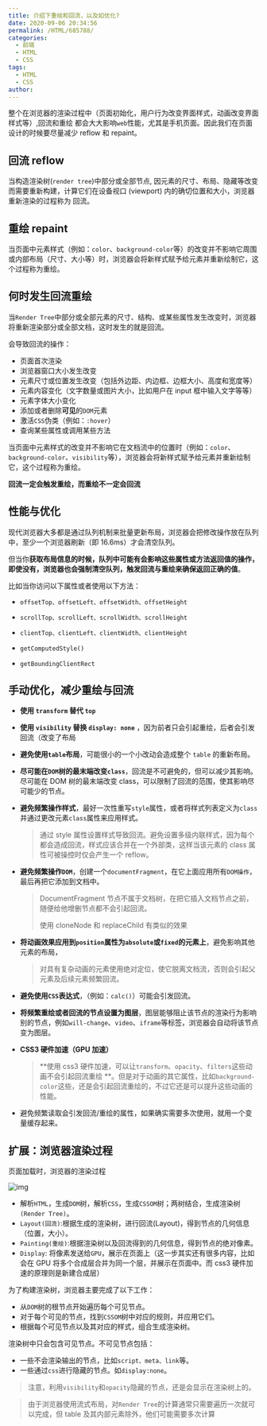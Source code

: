 ```yaml
---
title: 介绍下重绘和回流，以及如优化?
date: 2020-09-06 20:34:56
permalink: /HTML/685788/
categories:
  - 前端
  - HTML
  - CSS
tags:
  - HTML
  - CSS
author:
---
```


整个在浏览器的渲染过程中（页面初始化，用户行为改变界面样式，动画改变界面样式等）,回流和重绘 都会大大影响`web`性能，尤其是手机页面。因此我们在页面设计的时候要尽量减少 reflow 和 repaint。

<!-- more -->

## 回流 reflow

当构造渲染树(`render tree`)中部分或全部节点, 因元素的尺寸、布局、隐藏等改变而需要重新构建，计算它们在设备视口 (viewport) 内的确切位置和大小，浏览器重新渲染的过程称为 回流。

## 重绘 repaint

当页面中元素样式（例如：`color`、`background-color`等）的改变并不影响它周围或内部布局（尺寸、大小等）时，浏览器会将新样式赋予给元素并重新绘制它，这个过程称为重绘。

## 何时发生回流重绘

当`Render Tree`中部分或全部元素的尺寸、结构、或某些属性发生改变时，浏览器将重新渲染部分或全部文档，这时发生的就是回流。

会导致回流的操作：

- 页面首次渲染
- 浏览器窗口大小发生改变
- 元素尺寸或位置发生改变（包括外边距、内边框、边框大小、高度和宽度等）
- 元素内容变化（文字数量或图片大小，比如用户在 input 框中输入文字等等）
- 元素字体大小变化
- 添加或者删除**可见**的`DOM`元素
- 激活`CSS`伪类（例如：`:hover`）
- 查询某些属性或调用某些方法

当页面中元素样式的改变并不影响它在文档流中的位置时（例如：`color`、`background-color`、`visibility`等），浏览器会将新样式赋予给元素并重新绘制它，这个过程称为重绘。

**回流一定会触发重绘，而重绘不一定会回流**

## 性能与优化

现代浏览器大多都是通过队列机制来批量更新布局，浏览器会把修改操作放在队列中，至少一个浏览器刷新（即 16.6ms）才会清空队列。

但当你**获取布局信息的时候，队列中可能有会影响这些属性或方法返回值的操作，即使没有，浏览器也会强制清空队列，触发回流与重绘来确保返回正确的值**。

比如当你访问以下属性或者使用以下方法：

- `offsetTop、offsetLeft、offsetWidth、offsetHeight`

- `scrollTop、scrollLeft、scrollWidth、scrollHeight`
- `clientTop、clientLeft、clientWidth、clientHeight`
- `getComputedStyle()`
- `getBoundingClientRect`

## 手动优化，减少重绘与回流

- **使用 `transform` 替代 `top`**

- **使用 `visibility` 替换 `display: none`** ，因为前者只会引起重绘，后者会引发回流（改变了布局

- **避免使用`table`布局**，可能很小的一个小改动会造成整个 `table` 的重新布局。

- **尽可能在`DOM`树的最末端改变`class`**，回流是不可避免的，但可以减少其影响。尽可能在 DOM 树的最末端改变 class，可以限制了回流的范围，使其影响尽可能少的节点。

- **避免频繁操作样式**，最好一次性重写`style`属性，或者将样式列表定义为`class`并通过更改元素`class`属性来应用样式。

  > 通过 style 属性设置样式导致回流。避免设置多级内联样式，因为每个都会造成回流，样式应该合并在一个外部类，这样当该元素的 class 属性可被操控时仅会产生一个 reflow。

- **避免频繁操作`DOM`**，创建一个`documentFragment`，在它上面应用所有`DOM操作`，最后再把它添加到文档中。

  > DocumentFragment 节点不属于文档树，在把它插入文档节点之前，随便给他增删节点都不会引起回流。
  >
  > 使用 cloneNode 和 replaceChild 有类似的效果

- **将动画效果应用到`position`属性为`absolute`或`fixed`的元素上**，避免影响其他元素的布局，

  > 对具有复杂动画的元素使用绝对定位，使它脱离文档流，否则会引起父元素及后续元素频繁回流。

- **避免使用`CSS`表达式**，（例如：`calc()`）可能会引发回流。

- **将频繁重绘或者回流的节点设置为图层**，图层能够阻止该节点的渲染行为影响别的节点，例如`will-change`、`video`、`iframe`等标签，浏览器会自动将该节点变为图层。

- **CSS3 硬件加速（GPU 加速）**

  > **使用 css3 硬件加速，可以让`transform`、`opacity`、`filters`这些动画不会引起回流重绘 **。但是对于动画的其它属性，比如`background-color`这些，还是会引起回流重绘的，不过它还是可以提升这些动画的性能。

- 避免频繁读取会引发回流/重绘的属性，如果确实需要多次使用，就用一个变量缓存起来。

## 扩展：浏览器渲染过程

页面加载时，浏览器的渲染过程

![img](https://p3-juejin.byteimg.com/tos-cn-i-k3u1fbpfcp/211a4cf8f33844acb858e264d6695a51~tplv-k3u1fbpfcp-zoom-1.image)

- 解析`HTML`，生成`DOM`树，解析`CSS`，生成`CSSOM`树；两树结合，生成渲染树`(Render Tree)`。
- `Layout(回流)`:根据生成的渲染树，进行回流(Layout)，得到节点的几何信息（位置，大小）。
- `Painting(重绘)`:根据渲染树以及回流得到的几何信息，得到节点的绝对像素。
- `Display`: 将像素发送给`GPU`，展示在页面上（这一步其实还有很多内容，比如会在 GPU 将多个合成层合并为同一个层，并展示在页面中。而 css3 硬件加速的原理则是新建合成层）

为了构建渲染树，浏览器主要完成了以下工作：

- 从`DOM`树的根节点开始遍历每个可见节点。
- 对于每个可见的节点，找到`CSSOM`树中对应的规则，并应用它们。
- 根据每个可见节点以及其对应的样式，组合生成渲染树。

渲染树中只会包含可见节点。不可见节点包括：

- 一些不会渲染输出的节点，比如`script、meta、link`等。
- 一些通过`css`进行隐藏的节点。如`display:none`。

> 注意，利用`visibility`和`opacity`隐藏的节点，还是会显示在渲染树上的。

> 由于浏览器使用流式布局，对`Render Tree`的计算通常只需要遍历一次就可以完成，但 table 及其内部元素除外，他们可能需要多次计算

